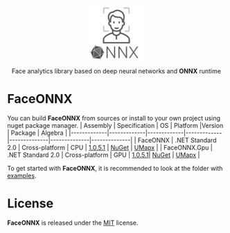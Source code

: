 <p align="center"><img width="25%" src="FaceONNX/FaceONNX.png" /></p>
<p align="center"> Face analytics library based on deep neural networks and <b>ONNX</b> runtime </p>  

# FaceONNX
You can build **FaceONNX** from sources or install to your own project using nuget package manager.
| Assembly | Specification | OS | Platform |Version | Package | Algebra |
|-------------|-------------|-------------|-------------|--------------|--------------|--------------|
| FaceONNX | .NET Standard 2.0 | Cross-platform | CPU | [1.0.5.1](FaceONNX) | [NuGet](https://www.nuget.org/packages/FaceONNX/) | [UMapx](https://github.com/asiryan/UMapx) |
| FaceONNX.Gpu | .NET Standard 2.0 | Cross-platform | GPU | [1.0.5.1](FaceONNX.Gpu)| [NuGet](https://www.nuget.org/packages/FaceONNX.Gpu/) | [UMapx](https://github.com/asiryan/UMapx) |

To get started with **FaceONNX**, it is recommended to look at the folder with [examples](FaceONNX.Examples).  

# License
**FaceONNX** is released under the [MIT](LICENSE) license.

